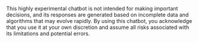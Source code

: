 This highly experimental chatbot is not intended for making important decisions, and its responses are generated based on incomplete data and algorithms that may evolve 
rapidly. By using this chatbot, you acknowledge that you use it at your own discretion and assume all risks associated with its limitations and potential errors.
